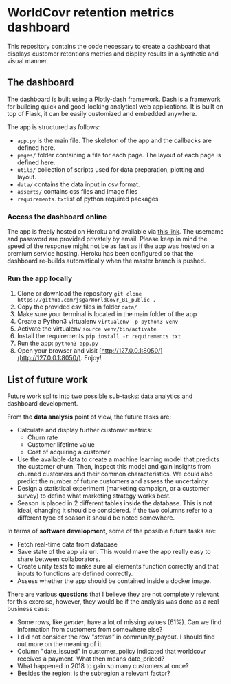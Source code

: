 # WorldCovr retention metrics dashboard

This repository contains the code necessary to create a dashboard that displays customer retentions metrics and display results in a synthetic and visual manner.


## The dashboard

The dashboard is built using a Plotly-dash framework. Dash is a framework for building quick and good-looking analytical web applications. It is built on top of Flask, it can be easily customized and embedded anywhere.

The app is structured as follows:

- `app.py` is the main file. The skeleton of the app and the callbacks are defined here.
- `pages/` folder containing a file for each page. The layout of each page is defined here.
- `utils/` collection of scripts used for data preparation, plotting and layout.
- `data/` contains the data input in csv format.
- `asserts/` contains css files and image files
- `requirements.txt`list of python required packages



### Access the dashboard online

The app is freely hosted on Heroku and available via [this link](https://worldcovr-dashboard.herokuapp.com/). The username and password are provided privately by email. Please keep in mind the speed of the response might not be as fast as if the app was hosted on a premium service hosting. Heroku has been configured so that the dashboard re-builds automatically when the master branch is pushed.


### Run the app locally

1. Clone or download the repository `git clone https://github.com/jsga/WorldCovr_BI_public .`
2. Copy the provided csv files in folder `data/`
3. Make sure your terminal is located in the main folder of the app 
4. Create a Python3 virtualenv `virtualenv -p python3 venv`
5. Activate the virtualenv `source venv/bin/activate`
6. Install the requirements `pip install -r requirements.txt`
7. Run the app: `python3 app.py`
8. Open your browser and visit [http://127.0.0.1:8050/](http://127.0.0.1:8050/). Enjoy!


## List of future work

Future work splits into two possible sub-tasks: data analytics and dashboard development.

From the **data analysis** point of view, the future tasks are:

- Calculate and display further customer metrics:
    - Churn rate
    - Customer lifetime value
    - Cost of acquiring a customer
- Use the available data to create a machine learning model that predicts the customer churn. Then, inspect this model and gain insights from churned customers and their common characteristics. We could also predict the number of future customers and assess the uncertainty.
- Design a statistical experiment (marketing campaign, or a customer survey) to define what marketing strategy works best.
- Season is placed in 2 different tables inside the database. This is not ideal, changing it should be considered. If the two columns refer to a different type of season it should be noted somewhere.

In terms of **software development**, some of the possible future tasks are:

- Fetch real-time data from database
- Save state of the app via url. This would make the app really easy to share between collaborators.
- Create unity tests to make sure all elements function correctly and that inputs to functions are defined correctly.
- Assess whether the app should be contained inside a docker image.


There are various **questions** that I believe they are not completely relevant for this exercise, however, they would be if the analysis was done as a real business case:

- Some rows, like _gender_, have a lot of missing values (61%). Can we find information from customers from somewhere else?
- I did not consider the row _"status"_ in community_payout. I should find out more on the meaning of it.
- Column "date_issued" in customer_policy indicated that worldcovr receives a payment. What then means date_priced?
- What happened in 2018 to gain so many customers at once?
- Besides the region: is the subregion a relevant factor?